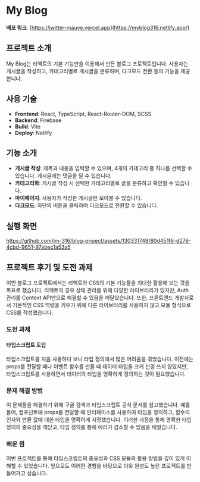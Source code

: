 # My Blog

**배포 링크**: [https://jwitter-mauve.vercel.app](https://myblog316.netlify.app/)

## 프로젝트 소개
My Blog는 리액트의 기본 기능만을 이용해서 만든 블로그 프로젝트입니다. 사용자는 게시글을 작성하고, 카테고리별로 게시글을 분류하며, 다크모드 전환 등의 기능을 제공합니다.

## 사용 기술
- **Frontend**: React, TypeScript, React-Router-DOM, SCSS
- **Backend**: Firebase
- **Build**: Vite
- **Deploy**: Netlify

## 기능 소개
- **게시글 작성**: 제목과 내용을 입력할 수 있으며, 4개의 카테고리 중 하나를 선택할 수 있습니다. 게시글에는 댓글을 달 수 있습니다.
- **카테고리화**: 게시글 작성 시 선택한 카테고리별로 글을 분류하고 확인할 수 있습니다.
- **마이페이지**: 사용자가 작성한 게시글만 모아볼 수 있습니다.
- **다크모드**: 하단의 버튼을 클릭하여 다크모드로 전환할 수 있습니다.

## 실행 화면
  https://github.com/jm-316/blog-project/assets/130331748/80d451f6-d278-4cbd-9651-97abec1a53a5

## 프로젝트 후기 및 도전 과제

이번 블로그 프로젝트에서는 리액트와 CSS의 기본 기능들을 최대한 활용해 보는 것을 목표로 했습니다. 리액트의 경우 상태 관리를 위해 다양한 라이브러리가 있지만, Auth 관리를 Context API만으로 해결할 수 있음을 깨달았습니다. 또한, 프론트엔드 개발자로서 기본적인 CSS 역량을 키우기 위해 다른 라이브러리를 사용하지 않고 모듈 형식으로 CSS를 작성했습니다.

### 도전 과제

#### 타입스크립트 도입
타입스크립트를 처음 사용하다 보니 타입 정의에서 많은 어려움을 겪었습니다. 이전에는 props를 전달할 때나 이벤트 함수를 만들 때 데이터 타입을 크게 신경 쓰지 않았지만, 타입스크립트를 사용하면서 데이터의 타입을 명확하게 정의하는 것이 필요했습니다.

### 문제 해결 방법
이 문제들을 해결하기 위해 구글 검색과 타입스크립트 공식 문서를 참고했습니다. 예를 들어, 컴포넌트에 props를 전달할 때 인터페이스를 사용하여 타입을 정의하고, 함수의 인자와 반환 값에 대한 타입을 명확하게 지정했습니다. 이러한 과정을 통해 명확한 타입 정의의 중요성을 깨닫고, 타입 정의를 통해 에러가 감소할 수 있음을 배웠습니다.

### 배운 점
이번 프로젝트를 통해 타입스크립트의 중요성과 CSS 모듈의 활용 방법을 깊이 있게 이해할 수 있었습니다. 앞으로도 이러한 경험을 바탕으로 더욱 완성도 높은 프로젝트를 만들어가고 싶습니다.

